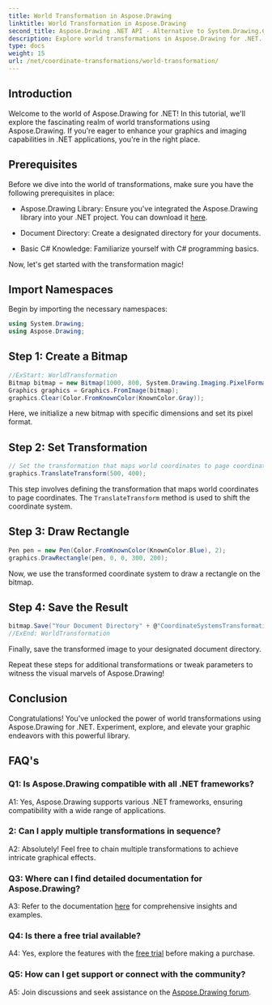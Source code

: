 ```yaml
---
title: World Transformation in Aspose.Drawing
linktitle: World Transformation in Aspose.Drawing
second_title: Aspose.Drawing .NET API - Alternative to System.Drawing.Common
description: Explore world transformations in Aspose.Drawing for .NET. Elevate your graphics with easy-to-follow steps.
type: docs
weight: 15
url: /net/coordinate-transformations/world-transformation/
---
```

## Introduction

Welcome to the world of Aspose.Drawing for .NET! In this tutorial, we'll explore the fascinating realm of world transformations using Aspose.Drawing. If you're eager to enhance your graphics and imaging capabilities in .NET applications, you're in the right place.

## Prerequisites

Before we dive into the world of transformations, make sure you have the following prerequisites in place:

- Aspose.Drawing Library: Ensure you've integrated the Aspose.Drawing library into your .NET project. You can download it [here](https://releases.aspose.com/drawing/net/).

- Document Directory: Create a designated directory for your documents.

- Basic C# Knowledge: Familiarize yourself with C# programming basics.

Now, let's get started with the transformation magic!

## Import Namespaces

Begin by importing the necessary namespaces:

```csharp
using System.Drawing;
using Aspose.Drawing;
```

## Step 1: Create a Bitmap

```csharp
//ExStart: WorldTransformation
Bitmap bitmap = new Bitmap(1000, 800, System.Drawing.Imaging.PixelFormat.Format32bppPArgb);
Graphics graphics = Graphics.FromImage(bitmap);
graphics.Clear(Color.FromKnownColor(KnownColor.Gray));
```

Here, we initialize a new bitmap with specific dimensions and set its pixel format.

## Step 2: Set Transformation

```csharp
// Set the transformation that maps world coordinates to page coordinates:
graphics.TranslateTransform(500, 400);
```

This step involves defining the transformation that maps world coordinates to page coordinates. The `TranslateTransform` method is used to shift the coordinate system.

## Step 3: Draw Rectangle

```csharp
Pen pen = new Pen(Color.FromKnownColor(KnownColor.Blue), 2);
graphics.DrawRectangle(pen, 0, 0, 300, 200);
```

Now, we use the transformed coordinate system to draw a rectangle on the bitmap.

## Step 4: Save the Result

```csharp
bitmap.Save("Your Document Directory" + @"CoordinateSystemsTransformations\WorldTransformation_out.png");
//ExEnd: WorldTransformation
```

Finally, save the transformed image to your designated document directory.

Repeat these steps for additional transformations or tweak parameters to witness the visual marvels of Aspose.Drawing!

## Conclusion

Congratulations! You've unlocked the power of world transformations using Aspose.Drawing for .NET. Experiment, explore, and elevate your graphic endeavors with this powerful library.

## FAQ's

### Q1: Is Aspose.Drawing compatible with all .NET frameworks?

A1: Yes, Aspose.Drawing supports various .NET frameworks, ensuring compatibility with a wide range of applications.

### 2: Can I apply multiple transformations in sequence?

A2: Absolutely! Feel free to chain multiple transformations to achieve intricate graphical effects.

### Q3: Where can I find detailed documentation for Aspose.Drawing?

A3: Refer to the documentation [here](https://reference.aspose.com/drawing/net/) for comprehensive insights and examples.

### Q4: Is there a free trial available?

A4: Yes, explore the features with the [free trial](https://releases.aspose.com/) before making a purchase.

### Q5: How can I get support or connect with the community?

A5: Join discussions and seek assistance on the [Aspose.Drawing forum](https://forum.aspose.com/c/diagram/17).
